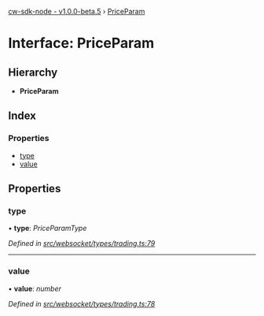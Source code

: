 [cw-sdk-node - v1.0.0-beta.5](../README.md) › [PriceParam](priceparam.md)

# Interface: PriceParam

## Hierarchy

* **PriceParam**

## Index

### Properties

* [type](priceparam.md#type)
* [value](priceparam.md#value)

## Properties

###  type

• **type**: *PriceParamType*

*Defined in [src/websocket/types/trading.ts:79](https://github.com/cryptowatch/cw-sdk-node/blob/ce1c44e/src/websocket/types/trading.ts#L79)*

___

###  value

• **value**: *number*

*Defined in [src/websocket/types/trading.ts:78](https://github.com/cryptowatch/cw-sdk-node/blob/ce1c44e/src/websocket/types/trading.ts#L78)*
